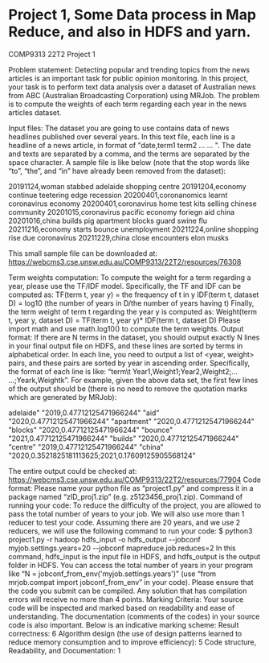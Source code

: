 
# Project 1, Some Data process in Map Reduce, and also in HDFS and yarn.
COMP9313 22T2 Project 1 

Problem statement:
Detecting popular and trending topics from the news articles is an important task for
public opinion monitoring. In this project, your task is to perform text data analysis
over a dataset of Australian news from ABC (Australian Broadcasting Corporation)
using MRJob. The problem is to compute the weights of each term regarding each
year in the news articles dataset.

Input files:
The dataset you are going to use contains data of news headlines published over
several years. In this text file, each line is a headline of a news article, in format of
"date,term1 term2 ... ... ". The date and texts are separated by a comma, and the terms
are separated by the space character. A sample file is like below (note that the stop
words like “to”, “the”, and “in” have already been removed from the dataset):

20191124,woman stabbed adelaide shopping centre
20191204,economy continue teetering edge recession
20200401,coronanomics learnt coronavirus economy
20200401,coronavirus home test kits selling chinese community
20201015,coronavirus pacific economy foriegn aid china
20201016,china builds pig apartment blocks guard swine flu
20211216,economy starts bounce unemployment
20211224,online shopping rise due coronavirus
20211229,china close encounters elon musks

This small sample file can be downloaded at:
https://webcms3.cse.unsw.edu.au/COMP9313/22T2/resources/76308

Term	weights	computation:
To compute the weight for a term regarding a year, please use the TF/IDF model.
Specifically, the TF and IDF can be computed as:
TF(term t, year y) = the frequency of t in y
IDF(term t, dataset D) = log10 (the number of years in D/the number of years having t)
Finally, the term weight of term t regarding the year y is computed as:
Weight(term t, year y, dataset D) = TF(term t, year y)* IDF(term t, dataset D)
Please import math and use math.log10() to compute the term weights.
Output	format:
If there are N terms in the dataset, you should output exactly N lines in your final
output file on HDFS, and these lines are sorted by terms in alphabetical order. In each
line, you need to output a list of <year, weight> pairs, and these pairs are sorted by
year in ascending order. Specifically, the format of each line is like: “term\t
Year1,Weight1;Year2,Weight2;… …;Yeark,Weightk”. For example, given the above
data set, the first few lines of the output should be (there is no need to remove the
quotation marks which are generated by MRJob):

adelaide" "2019,0.47712125471966244"
"aid" "2020,0.47712125471966244"
"apartment" "2020,0.47712125471966244"
"blocks" "2020,0.47712125471966244"
"bounce" "2021,0.47712125471966244"
"builds" "2020,0.47712125471966244"
"centre" "2019,0.47712125471966244"
"china" "2020,0.3521825181113625;2021,0.17609125905568124"

The entire output could be checked at:
https://webcms3.cse.unsw.edu.au/COMP9313/22T2/resources/77904
Code	format:
Please name your python file as “project1.py” and compress it in a package named
“zID_proj1.zip” (e.g. z5123456_proj1.zip).
Command	of	running	your	code:
To reduce the difficulty of the project, you are allowed to pass the total number of
years to your job. We will also use more than 1 reducer to test your code. Assuming
there are 20 years, and we use 2 reducers, we will use the following command to run
your code:
$ python3 project1.py -r hadoop hdfs_input -o hdfs_output --jobconf
myjob.settings.years=20 --jobconf mapreduce.job.reduces=2
In this command, hdfs_input is the input file in HDFS, and hdfs_output is the
output folder in HDFS. You can access the total number of years in your program
like “N = jobconf_from_env('myjob.settings.years')” (use “from mrjob.compat
import jobconf_from_env” in your code).
Please ensure that the code you submit can be compiled. Any solution that has
compilation errors will receive no more than 4 points.
Marking Criteria:
Your source code will be inspected and marked based on readability and ease of
understanding. The documentation (comments of the codes) in your source code is
also important. Below is an indicative marking scheme:
Result correctness: 6
Algorithm design (the use of design patterns
learned to reduce memory consumption and
to improve efficiency): 5
Code structure, Readability, and
Documentation: 1
